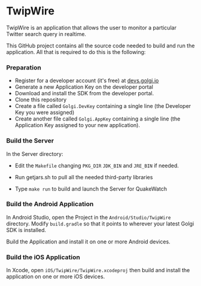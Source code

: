 # TwipWire
TwipWire is an application that allows the user to monitor a particular
Twitter search query in realtime. 

This GitHub project contains all the source code needed to build and
run the application. All that is required to do this is the following:
### Preparation

* Register for a developer account (it's free) at [devs.golgi.io](https://devs.golgi.io)
* Generate a new Application Key on the developer portal
* Download and install the SDK from the developer portal.
* Clone this repository
* Create a file called ```Golgi.DevKey``` containing a single line (the Developer Key you were assigned)
* Create another file called ```Golgi.AppKey``` containing a single line (the Application Key assigned to your new application).

### Build the Server
In the Server directory:

* Edit the ```Makefile``` changing ```PKG_DIR``` ```JDK_BIN``` and ```JRE_BIN``` if needed.

* Run getjars.sh to pull all the needed third-party libraries

* Type ```make run``` to build and launch the Server for QuakeWatch


### Build the Android Application

In Android Studio, open the Project in the 
```Android/Studio/TwipWire``` directory. Modify ```build.gradle``` so that it points to wherever your latest Golgi SDK is installed. 

Build the Application and install it on one
or more Android devices.

### Build the iOS Application

In Xcode, open ```iOS/TwipWire/TwipWire.xcodeproj``` then build and install
the application on one or more iOS devices.

